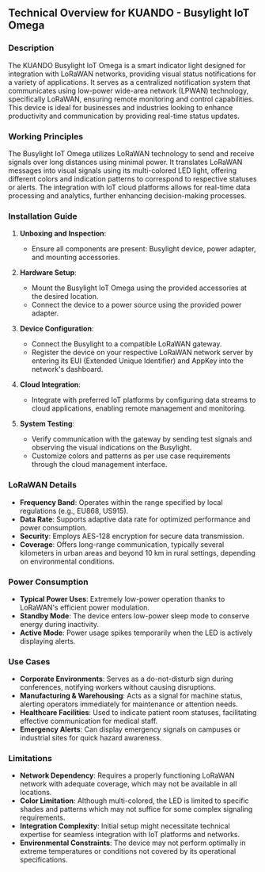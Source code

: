 ## Technical Overview for KUANDO - Busylight IoT Omega

### Description
The KUANDO Busylight IoT Omega is a smart indicator light designed for integration with LoRaWAN networks, providing visual status notifications for a variety of applications. It serves as a centralized notification system that communicates using low-power wide-area network (LPWAN) technology, specifically LoRaWAN, ensuring remote monitoring and control capabilities. This device is ideal for businesses and industries looking to enhance productivity and communication by providing real-time status updates.

### Working Principles
The Busylight IoT Omega utilizes LoRaWAN technology to send and receive signals over long distances using minimal power. It translates LoRaWAN messages into visual signals using its multi-colored LED light, offering different colors and indication patterns to correspond to respective statuses or alerts. The integration with IoT cloud platforms allows for real-time data processing and analytics, further enhancing decision-making processes.

### Installation Guide
1. **Unboxing and Inspection**:
   - Ensure all components are present: Busylight device, power adapter, and mounting accessories.

2. **Hardware Setup**:
   - Mount the Busylight IoT Omega using the provided accessories at the desired location.
   - Connect the device to a power source using the provided power adapter.

3. **Device Configuration**:
   - Connect the Busylight to a compatible LoRaWAN gateway.
   - Register the device on your respective LoRaWAN network server by entering its EUI (Extended Unique Identifier) and AppKey into the network's dashboard.

4. **Cloud Integration**:
   - Integrate with preferred IoT platforms by configuring data streams to cloud applications, enabling remote management and monitoring.

5. **System Testing**:
   - Verify communication with the gateway by sending test signals and observing the visual indications on the Busylight.
   - Customize colors and patterns as per use case requirements through the cloud management interface.

### LoRaWAN Details
- **Frequency Band**: Operates within the range specified by local regulations (e.g., EU868, US915).
- **Data Rate**: Supports adaptive data rate for optimized performance and power consumption.
- **Security**: Employs AES-128 encryption for secure data transmission.
- **Coverage**: Offers long-range communication, typically several kilometers in urban areas and beyond 10 km in rural settings, depending on environmental conditions.

### Power Consumption
- **Typical Power Uses**: Extremely low-power operation thanks to LoRaWAN's efficient power modulation.
- **Standby Mode**: The device enters low-power sleep mode to conserve energy during inactivity.
- **Active Mode**: Power usage spikes temporarily when the LED is actively displaying alerts.

### Use Cases
- **Corporate Environments**: Serves as a do-not-disturb sign during conferences, notifying workers without causing disruptions.
- **Manufacturing & Warehousing**: Acts as a signal for machine status, alerting operators immediately for maintenance or attention needs.
- **Healthcare Facilities**: Used to indicate patient room statuses, facilitating effective communication for medical staff.
- **Emergency Alerts**: Can display emergency signals on campuses or industrial sites for quick hazard awareness.

### Limitations
- **Network Dependency**: Requires a properly functioning LoRaWAN network with adequate coverage, which may not be available in all locations.
- **Color Limitation**: Although multi-colored, the LED is limited to specific shades and patterns which may not suffice for some complex signaling requirements.
- **Integration Complexity**: Initial setup might necessitate technical expertise for seamless integration with IoT platforms and networks.
- **Environmental Constraints**: The device may not perform optimally in extreme temperatures or conditions not covered by its operational specifications.